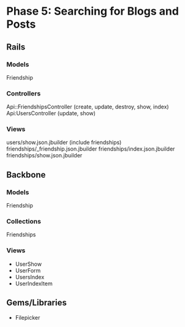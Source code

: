 # Phase 5: Searching for Blogs and Posts

## Rails
### Models
Friendship

### Controllers
Api::FriendshipsController (create, update, destroy, show, index)
Api:UsersController (update, show)

### Views
users/show.json.jbuilder (include friendships)
friendships/\_friendship.json.jbuilder
friendships/index.json.jbuilder
friendships/show.json.jbuilder

## Backbone
### Models
Friendship

### Collections
Friendships

### Views
* UserShow
* UserForm
* UsersIndex
* UserIndexItem

## Gems/Libraries
* Filepicker
